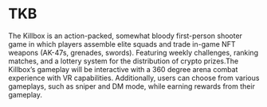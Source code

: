 # TKB
The Killbox is an action-packed, somewhat bloody first-person shooter game in which players assemble elite squads and trade in-game NFT weapons (AK-47s, grenades, swords). Featuring weekly challenges, ranking matches, and a lottery system for the distribution of crypto prizes.The Killbox’s gameplay will be interactive with a 360 degree arena combat experience with VR capabilities. Additionally, users can choose from various gameplays, such as sniper and DM mode, while earning rewards from their gameplay. 
